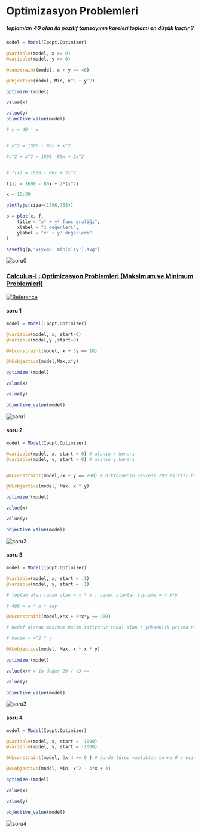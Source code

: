 # Optimizasyon Problemleri
#####  toplamları 40 olan iki pozitif tamsayının kareleri toplamı en düşük kaçtır ?
```jl
model = Model(Ipopt.Optimizer)

@variable(model, x >= 0)
@variable(model, y >= 0)

@constraint(model, x + y == 40)

@objective(model, Min, x^2 + y^2)

optimize!(model)

value(x)

value(y)
objective_value(model)

# y = 40 - x


# y^2 = 1600 - 80x + x^2

#y^2 + x^2 = 1600 -80x + 2x^2


# f(x) = 1600 - 80x + 2x^2

f(x) = 1600 - 80x + 2*(x^2)

x = 10:30

plotlyjs(size=(1366,768))

p = plot(x, f,
    title = "x² + y² func grafiği",
    xlabel = "x değerleri",
    ylabel = "x² + y² değerleri"
)

savefig(p,"x+y=40; min(x²+y²).svg")

```
![soru0](https://github.com/mustafa91-py/JuliaExamples/blob/main/OptimizasyonProblemleri/x%2By%3D40%3B%20min(x%C2%B2%2By%C2%B2).svg)


### [Calculus-I : Optimizasyon Problemleri (Maksimum ve Minimum Problemleri)](https://www.youtube.com/watch?v=q7JTh2eOYlo) 
[![Reference](https://img.youtube.com/vi/q7JTh2eOYlo/0.jpg)](https://www.youtube.com/watch?v=q7JTh2eOYlo)
#### soru 1
```jl
model = Model(Ipopt.Optimizer)

@variable(model, x, start=0)
@variable(model,y ,start=0)

@NLconstraint(model, x + 3y == 18)

@NLobjective(model,Max,x*y)

optimize!(model)

value(x)

value(y)

objective_value(model)
```

![soru1](https://github.com/mustafa91-py/JuliaExamples/blob/main/OptimizasyonProblemleri/soru_1.svg)

#### soru 2
```jl
model = Model(Ipopt.Optimizer)

@variable(model, x, start = 0) # alanın x kenarı
@variable(model, y, start = 0) # alanın y kenarı


@NLconstraint(model,2x + y == 200) # diktörgenin çevresi 200 eşittir belirttik şartını

@NLobjective(model, Max, x * y)

optimize!(model)

value(x)

value(y)

objective_value(model)

```

![soru2](https://github.com/mustafa91-py/JuliaExamples/blob/main/OptimizasyonProblemleri/soru_2.svg)

#### soru 3

```jl
model = Model(Ipopt.Optimizer)

@variable(model, x, start = .1)
@variable(model, y, start = .1)

# toplam alan taban alan = x * x , yanal alanlar toplamı = 4 x*y

# 400 = x * x + 4xy

@NLconstraint(model,x*x + 4*x*y == 400)

# hedef olarak maximum hacim istiyoruz tabal alan * yükseklik prizma nın hacim

# hacim = x^2 * y

@NLobjective(model, Max, x * x * y)

optimize!(model)

value(x)# x in değer 20 / √3 == 

value(y)

objective_value(model)
```

![soru3](https://github.com/mustafa91-py/JuliaExamples/blob/main/OptimizasyonProblemleri/soru_3.svg)

#### soru 4
```jl
model = Model(Ipopt.Optimizer)

@variable(model, x, start = -1000)
@variable(model, y, start = -1000)

@NLconstraint(model, 2x-4 == 0 ) # burda türev yaptıktan sonra 0 a eşitledik

@NLobjective(model, Min, x^2 - 4*x + 4)

optimize!(model)

value(x)

value(y)

objective_value(model)

```

![soru4](https://github.com/mustafa91-py/JuliaExamples/blob/main/OptimizasyonProblemleri/soru_4.svg)
